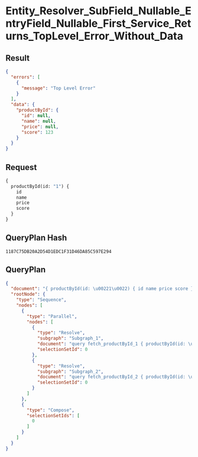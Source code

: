 # Entity_Resolver_SubField_Nullable_EntryField_Nullable_First_Service_Returns_TopLevel_Error_Without_Data

## Result

```json
{
  "errors": [
    {
      "message": "Top Level Error"
    }
  ],
  "data": {
    "productById": {
      "id": null,
      "name": null,
      "price": null,
      "score": 123
    }
  }
}
```

## Request

```graphql
{
  productById(id: "1") {
    id
    name
    price
    score
  }
}
```

## QueryPlan Hash

```text
1187C75DB20A2D54D1EDC1F31D46DA85C597E294
```

## QueryPlan

```json
{
  "document": "{ productById(id: \u00221\u0022) { id name price score } }",
  "rootNode": {
    "type": "Sequence",
    "nodes": [
      {
        "type": "Parallel",
        "nodes": [
          {
            "type": "Resolve",
            "subgraph": "Subgraph_1",
            "document": "query fetch_productById_1 { productById(id: \u00221\u0022) { id name price } }",
            "selectionSetId": 0
          },
          {
            "type": "Resolve",
            "subgraph": "Subgraph_2",
            "document": "query fetch_productById_2 { productById(id: \u00221\u0022) { score } }",
            "selectionSetId": 0
          }
        ]
      },
      {
        "type": "Compose",
        "selectionSetIds": [
          0
        ]
      }
    ]
  }
}
```

